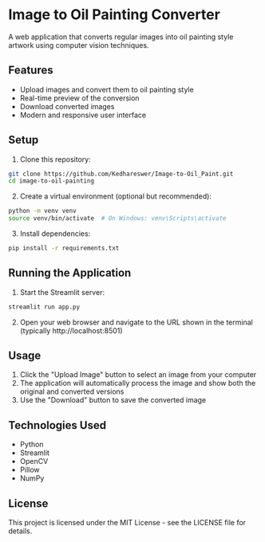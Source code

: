 # Image to Oil Painting Converter

A web application that converts regular images into oil painting style artwork using computer vision techniques.

## Features

- Upload images and convert them to oil painting style
- Real-time preview of the conversion
- Download converted images
- Modern and responsive user interface

## Setup

1. Clone this repository:
```bash
git clone https://github.com/Kedhareswer/Image-to-Oil_Paint.git
cd image-to-oil-painting
```

2. Create a virtual environment (optional but recommended):
```bash
python -m venv venv
source venv/bin/activate  # On Windows: venv\Scripts\activate
```

3. Install dependencies:
```bash
pip install -r requirements.txt
```

## Running the Application

1. Start the Streamlit server:
```bash
streamlit run app.py
```

2. Open your web browser and navigate to the URL shown in the terminal (typically http://localhost:8501)

## Usage

1. Click the "Upload Image" button to select an image from your computer
2. The application will automatically process the image and show both the original and converted versions
3. Use the "Download" button to save the converted image

## Technologies Used

- Python
- Streamlit
- OpenCV
- Pillow
- NumPy

## License

This project is licensed under the MIT License - see the LICENSE file for details.
